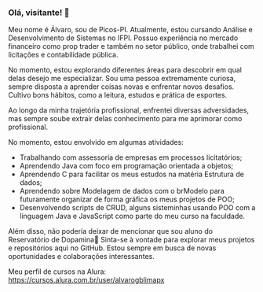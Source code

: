 ### Olá, visitante! 👋

Meu nome é Álvaro, sou de Picos-PI. Atualmente, estou cursando Análise e Desenvolvimento de Sistemas no IFPI. Possuo experiência no mercado financeiro como prop trader e também no setor público, onde trabalhei com licitações e contabilidade pública.

No momento, estou explorando diferentes áreas para descobrir em qual delas desejo me especializar. Sou uma pessoa extremamente curiosa, sempre disposta a aprender coisas novas e enfrentar novos desafios. Cultivo bons hábitos, como a leitura, estudos e prática de esportes.

Ao longo da minha trajetória profissional, enfrentei diversas adversidades, mas sempre soube extrair delas conhecimento para me aprimorar como profissional.

No momento, estou envolvido em algumas atividades:

- Trabalhando com assessoria de empresas em processos licitatórios;
- Aprendendo Java com foco em programação orientada a objetos;
- Aprendendo C para facilitar os meus estudos na matéria Estrutura de dados;
- Aprendendo sobre Modelagem de dados com o brModelo para futuramente organizar de forma gráfica os meus projetos de POO;
- Desenvolvendo scripts de CRUD, alguns sisteminhas usando POO com a linguagem Java e JavaScript como parte do meu curso na faculdade.

Além disso, não poderia deixar de mencionar que sou aluno do Reservatório de Dopamina🎈
Sinta-se à vontade para explorar meus projetos e repositórios aqui no GitHub. Estou sempre em busca de novas oportunidades e colaborações interessantes.

Meu perfil de cursos na Alura: https://cursos.alura.com.br/user/alvarogblimapx
